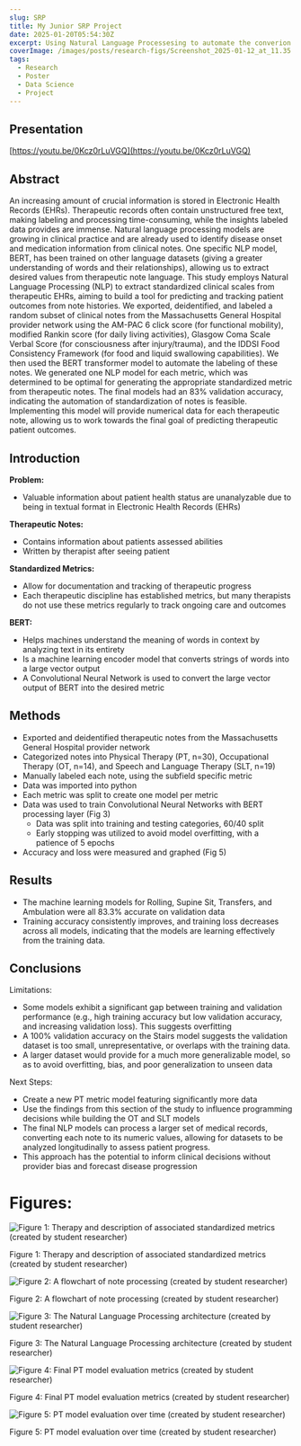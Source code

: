 ```yaml
---
slug: SRP
title: My Junior SRP Project
date: 2025-01-20T05:54:30Z
excerpt: Using Natural Language Processesing to automate the converion of therapist notes into standardized metrics
coverImage: /images/posts/research-figs/Screenshot_2025-01-12_at_11.35.07_PM.png
tags:
  - Research
  - Poster
  - Data Science
  - Project
---
```


## Presentation

[https://youtu.be/0Kcz0rLuVGQ](https://youtu.be/0Kcz0rLuVGQ)


## Abstract

An increasing amount of crucial information is stored in Electronic Health Records (EHRs). Therapeutic records often contain unstructured free text, making labeling and processing time-consuming, while the insights labeled data provides are immense. Natural language processing models are growing in clinical practice and are already used to identify disease onset and medication information from clinical notes. One specific NLP model, BERT, has been trained on other language datasets (giving a greater understanding of words and their relationships), allowing us to extract desired values from therapeutic note language. This study employs Natural Language Processing (NLP) to extract standardized clinical scales from therapeutic EHRs, aiming to build a tool for predicting and tracking patient outcomes from note histories. We exported, deidentified, and labeled a random subset of clinical notes from the Massachusetts General Hospital provider network using the AM-PAC 6 click score (for functional mobility), modified Rankin score (for daily living activities), Glasgow Coma Scale Verbal Score (for consciousness after injury/trauma), and the IDDSI Food Consistency Framework (for food and liquid swallowing capabilities). We then used the BERT transformer model to automate the labeling of these notes. We generated one NLP model for each metric, which was determined to be optimal for generating the appropriate standardized metric from therapeutic notes. The final models had an 83% validation accuracy, indicating the automation of standardization of notes is feasible. Implementing this model will provide numerical data for each therapeutic note, allowing us to work towards the final goal of predicting therapeutic patient outcomes.


## Introduction

**Problem:**

- Valuable information about patient health status are unanalyzable due to being in textual format in Electronic Health Records (EHRs)

**Therapeutic Notes:**

- Contains information about patients assessed abilities
- Written by therapist after seeing patient

**Standardized Metrics:**

- Allow for documentation and tracking of therapeutic progress
- Each therapeutic discipline has established metrics, but many therapists do not use these metrics regularly to track ongoing care and outcomes

**BERT:**

- Helps machines understand the meaning of words in context by analyzing text in its entirety
- Is a machine learning encoder model that converts strings of words into a large vector output
- A Convolutional Neural Network is used to convert the large vector output of BERT into the desired metric

## Methods

- Exported and deidentified therapeutic notes from the Massachusetts General Hospital provider network
- Categorized notes into Physical Therapy (PT, n=30), Occupational Therapy (OT, n=14), and Speech and Language Therapy (SLT, n=19)
- Manually labeled each note, using the subfield specific metric
- Data was imported into python
- Each metric was split to create one model per metric
- Data was used to train Convolutional Neural Networks with BERT processing layer (Fig 3)
    - Data was split into training and testing categories, 60/40 split
    - Early stopping was utilized to avoid model overfitting, with a patience of 5 epochs
- Accuracy and loss were measured and graphed (Fig 5)

## Results

- The machine learning models for Rolling, Supine Sit, Transfers, and Ambulation were all 83.3% accurate on validation data
- Training accuracy consistently improves, and training loss decreases across all models, indicating that the models are learning effectively from the training data.

## Conclusions

Limitations:

- Some models exhibit a significant gap between training and validation performance (e.g., high training accuracy but low validation accuracy, and increasing validation loss). This suggests overfitting
- A 100% validation accuracy on the Stairs model suggests the validation dataset is too small, unrepresentative, or overlaps with the training data.
- A larger dataset would provide for a much more generalizable model, so as to avoid overfitting, bias, and poor generalization to unseen data

Next Steps:

- Create a new PT metric model featuring significantly more data
- Use the findings from this section of the study to influence programming decisions while building the OT and SLT models
- The final NLP models can process a larger set of medical records, converting each note to its numeric values, allowing for datasets to be analyzed longitudinally to assess patient progress.
- This approach has the potential to inform clinical decisions without provider bias and forecast disease progression

# Figures:

![Figure 1: Therapy and description of associated standardized metrics (created by student researcher)](/images/posts/research-figs/image.png)

Figure 1: Therapy and description of associated standardized metrics (created by student researcher)

![Figure 2: A flowchart of note processing (created by student researcher)](/images/posts/research-figs/Screenshot_2025-01-12_at_11.35.07_PM.png)

Figure 2: A flowchart of note processing (created by student researcher)

![Figure 3: The Natural Language Processing architecture (created by student researcher)](/images/posts/research-figs/model.png)

Figure 3: The Natural Language Processing architecture (created by student researcher)

![Figure 4: Final PT model evaluation metrics (created by student researcher)](/images/posts/research-figs/final_model_performance.png)

Figure 4: Final PT model evaluation metrics (created by student researcher)

![Figure 5: PT model evaluation over time (created by student researcher)](/images/posts/research-figs/model_evaluations.png)

Figure 5: PT model evaluation over time (created by student researcher)

